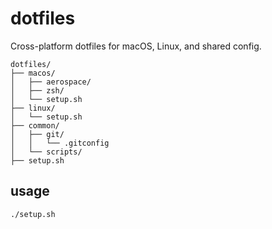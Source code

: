 # dotfiles

Cross-platform dotfiles for macOS, Linux, and shared config.

```
dotfiles/
├── macos/
│   ├── aerospace/
│   ├── zsh/
│   └── setup.sh
├── linux/
│   └── setup.sh
├── common/
│   ├── git/
│   │   └── .gitconfig
│   └── scripts/
├── setup.sh
```

## usage

```sh
./setup.sh
```
